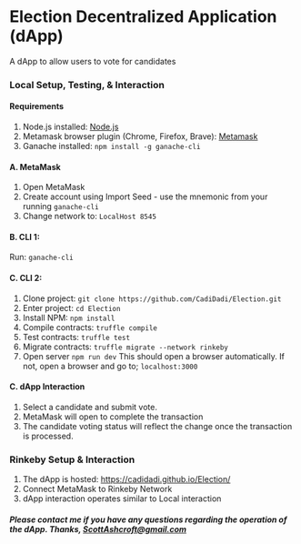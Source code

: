 # Election Decentralized Application (dApp)

A dApp to allow users to vote for candidates

### Local Setup, Testing, & Interaction

#### Requirements
1. Node.js installed: [Node.js](https://nodejs.org/en/)
2. Metamask browser plugin (Chrome, Firefox, Brave): [Metamask](https://metamask.io/)
3. Ganache installed: ```npm install -g ganache-cli```

#### A. MetaMask
1. Open MetaMask
2. Create account using Import Seed - use the mnemonic from your running ```ganache-cli```
3. Change network to: ```LocalHost 8545``` 

#### B. CLI 1: 
Run: ```ganache-cli```

#### C. CLI 2:
1. Clone project: ```git clone https://github.com/CadiDadi/Election.git```
2. Enter project: ```cd Election```
3. Install NPM: ```npm install```
4. Compile contracts: ```truffle compile```
5. Test contracts: ```truffle test```
6. Migrate contracts: ```truffle migrate --network rinkeby```
7. Open server ```npm run dev```  This should open a browser automatically. If not, open a browser and go to; ```localhost:3000```

#### C. dApp Interaction

1. Select a candidate and submit vote.
2. MetaMask will open to complete the transaction
3. The candidate voting status will reflect the change once the transaction is processed.

### Rinkeby Setup & Interaction

1. The dApp is hosted:  https://cadidadi.github.io/Election/
2. Connect MetaMask to Rinkeby Network
3. dApp interaction operates similar to Local interaction

##### Please contact me if you have any questions regarding the operation of the dApp. Thanks, ScottAshcroft@gmail.com
